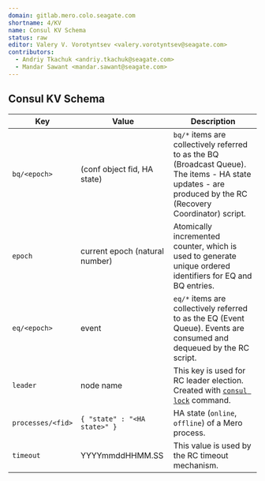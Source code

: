 ```yaml
---
domain: gitlab.mero.colo.seagate.com
shortname: 4/KV
name: Consul KV Schema
status: raw
editor: Valery V. Vorotyntsev <valery.vorotyntsev@seagate.com>
contributors:
  - Andriy Tkachuk <andriy.tkachuk@seagate.com>
  - Mandar Sawant <mandar.sawant@seagate.com>
---
```


## Consul KV Schema

Key | Value | Description
--- | --- | ---
`bq/<epoch>` | (conf object fid, HA state) | `bq/*` items are collectively referred to as the BQ (Broadcast Queue).  The items - HA state updates - are produced by the RC (Recovery Coordinator) script.
`epoch` | current epoch (natural number) | Atomically incremented counter, which is used to generate unique ordered identifiers for EQ and BQ entries.
`eq/<epoch>` | event | `eq/*` items are collectively referred to as the EQ (Event Queue).  Events are consumed and dequeued by the RC script.
`leader` | node name | This key is used for RC leader election.  Created with [`consul lock`](https://www.consul.io/docs/commands/lock.html) command.
`processes/<fid>` | `{ "state" : "<HA state>" }` | HA state (`online`, `offline`) of a Mero process.
`timeout` | YYYYmmddHHMM.SS | This value is used by the RC timeout mechanism.
